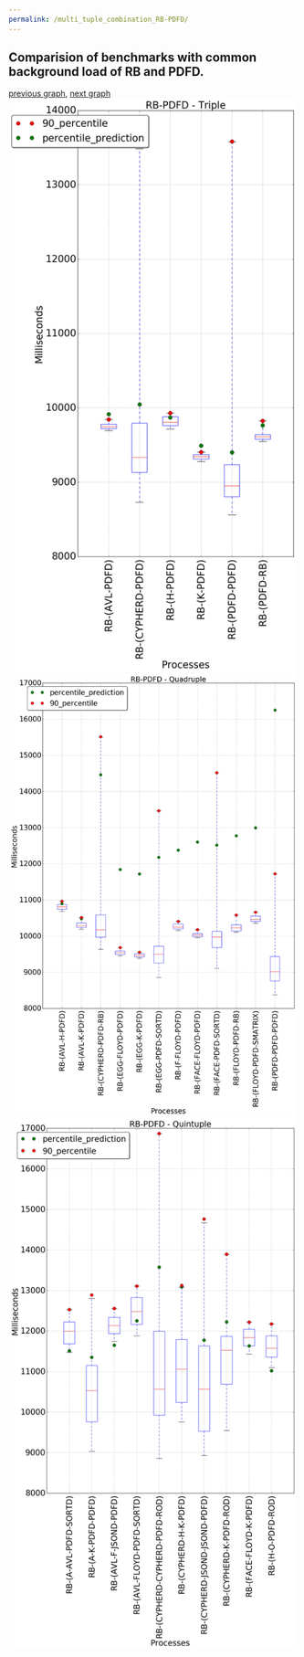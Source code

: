 ```yaml
---
permalink: /multi_tuple_combination_RB-PDFD/
---
```



## Comparision of benchmarks with common background load of RB and PDFD.

[previous graph](../multi_tuple_combination_RB-O/), [next graph](../multi_tuple_combination_RB-RB/)
![graph figure](./images/triple/RB/RB-PDFD_box.png)![graph figure](./images/quadruple/RB/RB-PDFD_box.png)![graph figure](./images/quintuple/RB/RB-PDFD_box.png)